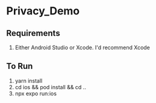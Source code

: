 # Privacy_Demo

## Requirements
1. Either Android Studio or Xcode. I'd recommend Xcode

## To Run
1. yarn install
2. cd ios && pod install && cd ..
3. npx expo run:ios
